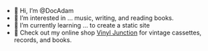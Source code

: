 - 👋 Hi, I’m @DocAdam
- 👀 I’m interested in ... music, writing, and reading books.
- 🌱 I’m currently learning ... to create a static site
- 👀 Check out my online shop <a href="https://vinyljunction.com" target="_blank">Vinyl Junction</a> for vintage cassettes, records, and books.

<!---
DocAdam/DocAdam is a ✨ special ✨ repository because its `README.md` (this file) appears on your GitHub profile.
You can click the Preview link to take a look at your changes.
--->
